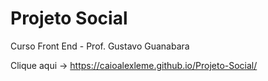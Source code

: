 # Projeto Social
 Curso Front End - Prof. Gustavo Guanabara
 
 Clique aqui -> <a href="https://caioalexleme.github.io/Projeto-Social/" target="_blanq">https://caioalexleme.github.io/Projeto-Social/</a>
